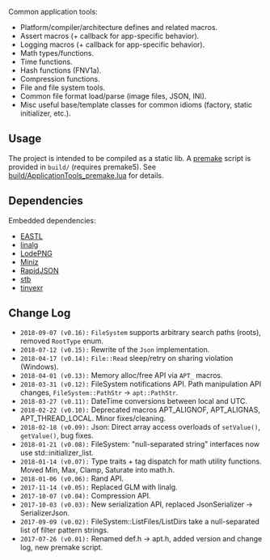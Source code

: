 Common application tools:

- Platform/compiler/architecture defines and related macros.
- Assert macros (+ callback for app-specific behavior).
- Logging macros (+ callback for app-specific behavior).
- Math types/functions.
- Time functions.
- Hash functions (FNV1a).
- Compression functions.
- File and file system tools.
- Common file format load/parse (image files, JSON, INI).
- Misc useful base/template classes for common idioms (factory, static initializer, etc.).

## Usage ##
The project is intended to be compiled as a static lib. A [premake](https://premake.github.io/) script is provided in `build/` (requires premake5). See [build/ApplicationTools_premake.lua](https://github.com/john-chapman/ApplicationTools/blob/master/build/ApplicationTools_premake.lua) for details.

## Dependencies ##
Embedded dependencies:

- [EASTL](https://github.com/electronicarts/EASTL)
- [linalg](https://github.com/john-chapman/linalg)
- [LodePNG](http://lodev.org/lodepng/)
- [Miniz](https://github.com/richgel999/miniz)
- [RapidJSON](http://rapidjson.org/)
- [stb](https://github.com/nothings/stb)
- [tinyexr](https://github.com/syoyo/tinyexr)

## Change Log ##
- `2018-09-07 (v0.16):` `FileSystem` supports arbitrary search paths (roots), removed `RootType` enum.
- `2018-07-12 (v0.15):` Rewrite of the `Json` implementation.
- `2018-04-17 (v0.14):` `File::Read` sleep/retry on sharing violation (Windows).
- `2018-04-01 (v0.13):` Memory alloc/free API via `APT_` macros.
- `2018-03-31 (v0.12):` FileSystem notifications API. Path manipulation API changes, `FileSystem::PathStr` -> `apt::PathStr`.
- `2018-03-27 (v0.11):` DateTime conversions between local and UTC.
- `2018-02-22 (v0.10):` Deprecated macros APT_ALIGNOF, APT_ALIGNAS, APT_THREAD_LOCAL. Minor fixes/cleaning.
- `2018-02-18 (v0.09):` Json: Direct array access overloads of `setValue()`, `getValue()`, bug fixes.
- `2018-01-21 (v0.08):` FileSystem: "null-separated string" interfaces now use std::initializer_list.
- `2018-01-14 (v0.07):` Type traits + tag dispatch for math utility functions. Moved Min, Max, Clamp, Saturate into math.h.
- `2018-01-06 (v0.06):` Rand API.
- `2017-11-14 (v0.05):` Replaced GLM with linalg.
- `2017-10-07 (v0.04):` Compression API.
- `2017-10-03 (v0.03):` New serialization API, replaced JsonSerializer -> SerializerJson.
- `2017-09-09 (v0.02):` FileSystem::ListFiles/ListDirs take a null-separated list of filter pattern strings.
- `2017-07-26 (v0.01):` Renamed def.h -> apt.h, added version and change log, new premake script.
